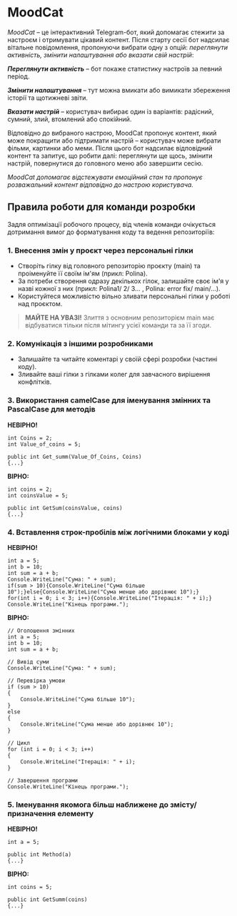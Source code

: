 # MoodCat

*MoodCat* – це інтерактивний Telegram-бот, який допомагає стежити за настроєм і отримувати цікавий контент. Після старту сесії бот надсилає вітальне повідомлення, пропонуючи вибрати одну з опцій: *переглянути активність, змінити налаштування або вказати свій настрій*:

***Переглянути активність*** – бот покаже статистику настроїв за певний період.

***Змінити налаштування*** – тут можна вмикати або вимикати збереження історії та щотижневі звіти.

***Вказати настрій*** – користувач вибирає один із варіантів: радісний, сумний, злий, втомлений або спокійний.

Відповідно до вибраного настрою, MoodCat пропонує контент, який може покращити або підтримати настрій – користувач може вибрати фільми, картинки або меми. Після цього бот надсилає відповідний контент та запитує, що робити далі: переглянути ще щось, змінити настрій, повернутися до головного меню або завершити сесію.

*MoodCat допомагає відстежувати емоційний стан та пропонує розважальний контент відповідно до настрою користувача.*

## Правила роботи для команди розробки 

Задля оптимізації робочого процесу, від членів команди очікується дотримання вимог до форматування коду та ведення репозиторіїв:

### 1. Внесення змін у проєкт через персональні гілки

- Створіть гілку від головного репозиторію проєкту (main) та проіменуйте її своїм ім'ям (прикл: Polina). 
- За потреби створення одразу декількох гілок, залишайте своє ім'я у назві кожної з них (прикл: Polina1/ 2/ 3... , Polina: error fix/ main/...). 
- Користуйтеся можливістю вільно зливати персональні гілки у роботі над проєктом.

> **МАЙТЕ НА УВАЗІ!** Злиття з основним репозиторієм main має відбуватися тільки після мітингу усієї команди та за її згоди.

### 2. Комунікація з іншими розробниками

- Залишайте та читайте коментарі у своїй сфері розробки (частині коду).
- Зливайте ваші гілки з гілками колег для завчасного вирішення конфлітків.

### 3. Використання **c**amel**C**ase для іменування змінних  та **P**ascal**C**ase для методів

**НЕВІРНО!**
```
int Coins = 2;
int Value_of_coins = 5;

public int Get_summ(Value_Of_Coins, Coins)
{...}
```

**ВІРНО:**
```
int coins = 2;
int coinsValue = 5;

public int GetSum(coinsValue, coins)
{...}
```

### 4. Вставлення строк-пробілів між логічними блоками у коді

**НЕВІРНО!**
```
int a = 5;
int b = 10;
int sum = a + b;
Console.WriteLine("Сума: " + sum);
if(sum > 10){Console.WriteLine("Сума більше 10");}else{Console.WriteLine("Сума менше або дорівнює 10");}
for(int i = 0; i < 3; i++){Console.WriteLine("Ітерація: " + i);}
Console.WriteLine("Кінець програми.");
```

**ВІРНО:**
```
// Оголошення змінних
int a = 5;
int b = 10;
int sum = a + b;

// Вивід суми
Console.WriteLine("Сума: " + sum);

// Перевірка умови
if (sum > 10)
{
    Console.WriteLine("Сума більше 10");
}
else
{
    Console.WriteLine("Сума менше або дорівнює 10");
}

// Цикл
for (int i = 0; i < 3; i++)
{
    Console.WriteLine("Ітерація: " + i);
}

// Завершення програми
Console.WriteLine("Кінець програми.");
```

### 5. Іменування якомога більш наближене до змісту/призначення елементу

**НЕВІРНО!**
```
int a = 5;

public int Method(a)
{...}
```

**ВІРНО:**
```
int coins = 5;

public int GetSumm(coins)
{...}
```
